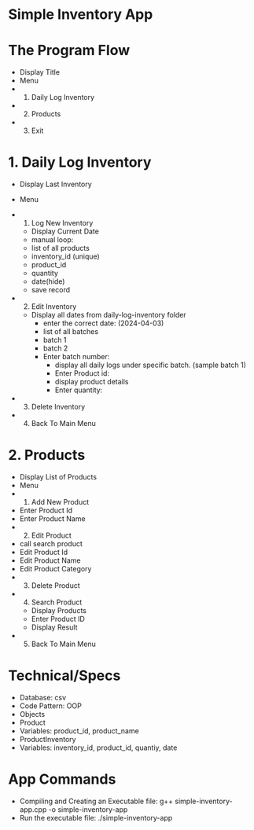 # Simple Inventory App

# The Program Flow
 - Display Title
 - Menu
  - 1. Daily Log Inventory
  - 2. Products
  - 3. Exit

# 1. Daily Log Inventory
 - Display Last Inventory
 - Menu
  - 1. Log New Inventory
    - Display Current Date
    - manual loop: 
     - list of all products
      - inventory_id (unique)
      - product_id
      - quantity
      - date(hide)
      - save record
  - 2. Edit Inventory
    - Display all dates from daily-log-inventory folder
      - enter the correct date: (2024-04-03)
       - list of all batches
        - batch 1
        - batch 2
        - Enter batch number: 
          - display all daily logs under specific batch. (sample batch 1)
          - Enter Product id: 
          - display product details
           - Enter quantity: 
       
  - 3. Delete Inventory
  - 4. Back To Main Menu

# 2. Products
 - Display List of Products
 - Menu
  - 1. Add New Product
   - Enter Product Id
   - Enter Product Name
  - 2. Edit Product
   - call search product
   - Edit Product Id
   - Edit Product Name
   - Edit Product Category
  - 3. Delete Product
  - 4. Search Product
    - Display Products
    - Enter Product ID
    - Display Result
  - 5. Back To Main Menu

# Technical/Specs
 - Database: csv
 - Code Pattern: OOP
 - Objects
  - Product
   - Variables: product_id, product_name
  - ProductInventory
   - Variables: inventory_id, product_id, quantiy, date

# App Commands
 - Compiling and Creating an Executable file: g++ simple-inventory-app.cpp -o simple-inventory-app
 - Run the executable file: ./simple-inventory-app

